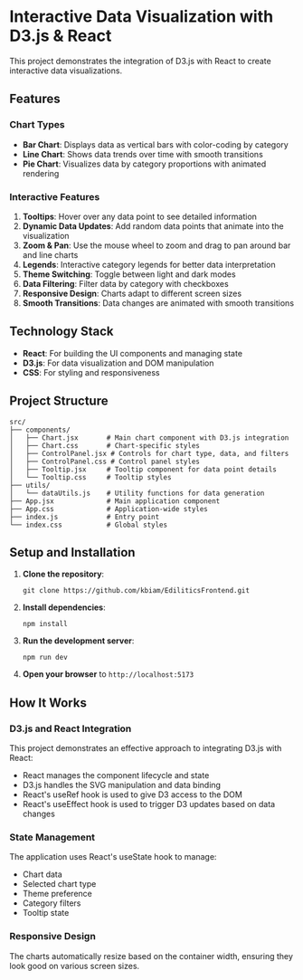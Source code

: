 # Interactive Data Visualization with D3.js & React

This project demonstrates the integration of D3.js with React to create interactive data visualizations.

## Features

### Chart Types
- **Bar Chart**: Displays data as vertical bars with color-coding by category
- **Line Chart**: Shows data trends over time with smooth transitions
- **Pie Chart**: Visualizes data by category proportions with animated rendering

### Interactive Features
1. **Tooltips**: Hover over any data point to see detailed information
2. **Dynamic Data Updates**: Add random data points that animate into the visualization
3. **Zoom & Pan**: Use the mouse wheel to zoom and drag to pan around bar and line charts
4. **Legends**: Interactive category legends for better data interpretation
5. **Theme Switching**: Toggle between light and dark modes
6. **Data Filtering**: Filter data by category with checkboxes
7. **Responsive Design**: Charts adapt to different screen sizes
8. **Smooth Transitions**: Data changes are animated with smooth transitions

## Technology Stack

- **React**: For building the UI components and managing state
- **D3.js**: For data visualization and DOM manipulation
- **CSS**: For styling and responsiveness

## Project Structure

```
src/
├── components/
│   ├── Chart.jsx       # Main chart component with D3.js integration
│   ├── Chart.css       # Chart-specific styles
│   ├── ControlPanel.jsx # Controls for chart type, data, and filters
│   ├── ControlPanel.css # Control panel styles
│   ├── Tooltip.jsx     # Tooltip component for data point details
│   └── Tooltip.css     # Tooltip styles
├── utils/
│   └── dataUtils.js    # Utility functions for data generation
├── App.jsx             # Main application component
├── App.css             # Application-wide styles
├── index.js            # Entry point
└── index.css           # Global styles
```

## Setup and Installation

1. **Clone the repository**:
   ```
   git clone https://github.com/kbiam/EdiliticsFrontend.git
   ```

2. **Install dependencies**:
   ```
   npm install
   ```

3. **Run the development server**:
   ```
   npm run dev
   ```

4. **Open your browser** to `http://localhost:5173`

## How It Works

### D3.js and React Integration

This project demonstrates an effective approach to integrating D3.js with React:

- React manages the component lifecycle and state
- D3.js handles the SVG manipulation and data binding
- React's useRef hook is used to give D3 access to the DOM
- React's useEffect hook is used to trigger D3 updates based on data changes

### State Management

The application uses React's useState hook to manage:
- Chart data
- Selected chart type
- Theme preference
- Category filters
- Tooltip state

### Responsive Design

The charts automatically resize based on the container width, ensuring they look good on various screen sizes.
